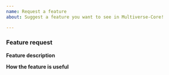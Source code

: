 ```yaml
---
name: Request a feature
about: Suggest a feature you want to see in Multiverse-Core!

---
```


<!-- Multiverse-Core feature request guide

Fill out the template. Don't write inside the arrows as they will be hidden
when you post your issue.

If you are look for other submodules of Multiverse, go to their respective git repo:
    Multiverse-Portals: https://github.com/Multiverse/Multiverse-Portals/issues
    Multiverse-NetherPortals: https://github.com/Multiverse/Multiverse-NetherPortals/issues
    Multiverse-Inventories: https://github.com/Multiverse/Multiverse-Inventories/issues
    Multiverse-SignPortals: https://github.com/Multiverse/Multiverse-SignPortals/issues

Not sure if your feature fits in Multiverse-Core? Feel free to ask on our Discord
server: https://discord.gg/NZtfKky

If you have a feature suggestion for Multiverse-Core, read the following tips:

1.  Fill out the template.
      This will help us understand what you're requesting and why you want us
      to add it.

2.  Keep it simple.
      Make sure it's easy to understand what you're requesting. A good way is
      to keep it to one request per GitHub issue, as we can then easily track
      feature requests.

3.  Check whether it has already been asked or added.
      You can search the issue tracker to see if your feature has already been
      requested at https://github.com/Multiverse/Multiverse-Core/issues.

4.  Ask yourself: "Does this belong in Multiverse-Core?"
      There are lots of features that we reject because most servers won't
      need or use them. If your feature is very specific or already exists in
      another plugin, it might not be a good fit for Multiverse-Core.

5.  Delete this line and all above lines before posting your issue!       -->

### Feature request

**Feature description**
<!-- What feature are you suggesting? -->

**How the feature is useful**
<!-- How is the feature useful to players, server owners and/or developers? -->